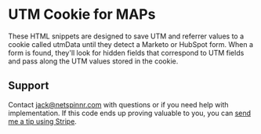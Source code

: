 # UTM Cookie for MAPs

These HTML snippets are designed to save UTM and referrer values to a cookie called utmData until they detect a Marketo or HubSpot form. When a form is found, they'll look for hidden fields that correspond to UTM fields and pass along the UTM values stored in the cookie.

## Support

Contact jack@netspinnr.com with questions or if you need help with implementation. If this code ends up proving valuable to you, you can [send me a tip using Stripe](https://buy.stripe.com/3csbLWdH8dbXb6M8ww).
